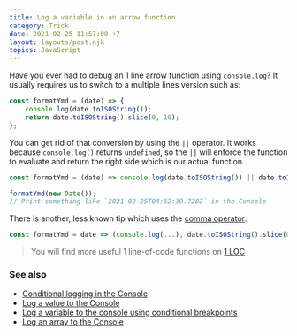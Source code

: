 ```yaml
---
title: Log a variable in an arrow function
category: Trick
date: 2021-02-25 11:57:00 +7
layout: layouts/post.njk
topics: JavaScript
---
```


Have you ever had to debug an 1 line arrow function using `console.log`? It usually requires us to switch to a multiple lines version such as:

```js
const formatYmd = (date) => {
    console.log(date.toISOString());
    return date.toISOString().slice(0, 10);
};
```

You can get rid of that conversion by using the `||` operator. It works because `console.log()` returns `undefined`, so the `||` will enforce the function to evaluate and return the right side which is our actual function.

```js
const formatYmd = (date) => console.log(date.toISOString()) || date.toISOString().slice(0, 10);

formatYmd(new Date());
// Print something like `2021-02-25T04:52:39.720Z` in the Console
```

There is another, less known tip which uses the [comma operator](/shorten-codes-with-the-comma-operator.html):

```js
const formatYmd = date => (console.log(...), date.toISOString().slice(0, 10));
```

> You will find more useful 1 line-of-code functions on [1 LOC](https://1loc.dev)

### See also

-   [Conditional logging in the Console](/conditional-logging-in-the-console.html)
-   [Log a value to the Console](/log-a-value-to-the-console.html)
-   [Log a variable to the console using conditional breakpoints](/log-a-variable-to-the-console-using-conditional-breakpoints.html)
-   [Log an array to the Console](/log-an-array-to-the-console.html)
